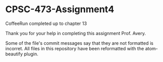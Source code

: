 # CPSC-473-Assignment4
CoffeeRun completed up to chapter 13

Thank you for your help in completing this assignment Prof. Avery.

Some of the file's commit messages say that they are not formatted is incorret. All files in this repository have been reformatted with the atom-beautify plugin.
